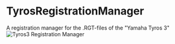 # TyrosRegistrationManager
A registration manager for the .RGT-files of the "Yamaha Tyros 3"
![Tyros3 Registration Manager](https://image.jimcdn.com/app/cms/image/transf/dimension=1280x10000:format=jpg/path/s349acb612f87a48b/image/i068cc08af1f1c22c/version/1530742250/image.jpg)
